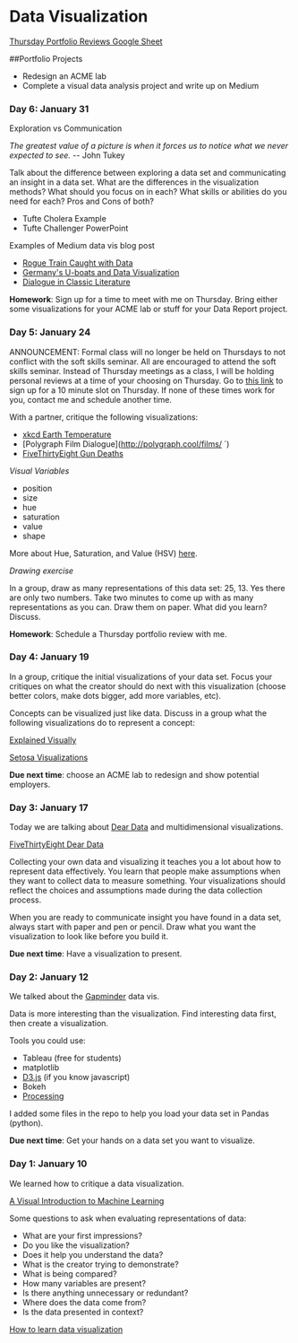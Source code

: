# Data Visualization

[Thursday Portfolio Reviews Google Sheet](https://docs.google.com/spreadsheets/d/1DSqLDCsrzKlF4G4GbHl_ICxONLsGzOTRkiB9G3NK9iI/edit?usp=sharing)

##Portfolio Projects

+ Redesign an ACME lab
+ Complete a visual data analysis project and write up on Medium

### Day 6: January 31

Exploration vs Communication

*The greatest value of a picture is when it forces us to notice what we never expected to see.* -- John Tukey

Talk about the difference between exploring a data set and communicating an insight in a data set.
What are the differences in the visualization methods? What should you focus on in each? What skills
or abilities do you need for each? Pros and Cons of both?

+ Tufte Cholera Example
+ Tufte Challenger PowerPoint

Examples of Medium data vis blog post

+ [Rogue Train Caught with Data](https://blog.data.gov.sg/how-we-caught-the-circle-line-rogue-train-with-data-79405c86ab6a#.4zgj3hs33)
+ [Germany's U-boats and Data Visualization](https://medium.com/@kadenhendron/germany-s-u-boats-data-visualization-6e018c6c174#.9u14mvypt)
+ [Dialogue in Classic Literature](https://medium.com/@thesarahkay/how-often-do-classic-characters-chat-67525d0e5008#.oyi1te6vz)

**Homework**: Sign up for a time to meet with me on Thursday. Bring either some visualizations for your ACME lab or stuff for your Data Report project.

### Day 5: January 24

ANNOUNCEMENT: Formal class will no longer be held on Thursdays to not conflict with the soft skills seminar. All are encouraged to 
attend the soft skills seminar. Instead of Thursday meetings as a class, I will be holding personal reviews at a time of your choosing 
on Thursday. Go to [this link](https://docs.google.com/spreadsheets/d/1DSqLDCsrzKlF4G4GbHl_ICxONLsGzOTRkiB9G3NK9iI/edit?usp=sharing) 
to sign up for a 10 minute slot on Thursday. If none of these times work for you, contact me and schedule another time.

With a partner, critique the following visualizations:

+ [xkcd Earth Temperature](https://xkcd.com/1732/)
+ [Polygraph Film Dialogue](http://polygraph.cool/films/    `)
+ [FiveThirtyEight Gun Deaths](https://fivethirtyeight.com/features/gun-deaths/)

*Visual Variables*

+ position
+ size
+ hue
+ saturation
+ value
+ shape

More about Hue, Saturation, and Value (HSV) [here](http://learn.leighcotnoir.com/artspeak/elements-color/hue-value-saturation/).

*Drawing exercise*

In a group, draw as many representations of this data set: 25, 13. Yes there are only two numbers. Take two minutes to
come up with as many representations as you can. Draw them on paper. What did you learn? Discuss.

**Homework**: Schedule a Thursday portfolio review with me.

### Day 4: January 19

In a group, critique the initial visualizations of your data set. Focus your critiques on what the creator should
do next with this visualization (choose better colors, make dots bigger, add more variables, etc).

Concepts can be visualized just like data. Discuss in a group what the following visualizations do to represent a concept:

[Explained Visually](http://setosa.io/ev/)

[Setosa Visualizations](http://setosa.io/#/)

**Due next time**: choose an ACME lab to redesign and show potential employers.

### Day 3: January 17

Today we are talking about [Dear Data](http://www.dear-data.com/theproject) and multidimensional visualizations.

[FiveThirtyEight Dear Data](https://fivethirtyeight.com/features/we-asked-you-to-visualize-your-podcast-listening-and-wow-did-you-deliver/)

Collecting your own data and visualizing it teaches you a lot about how to represent data effectively.
You learn that people make assumptions when they want to collect data to measure something.
Your visualizations should reflect the choices and assumptions made during the data collection process.

When you are ready to communicate insight you have found in a data set, always start with paper and pen or pencil.
Draw what you want the visualization to look like before you build it.

**Due next time**: Have a visualization to present.

### Day 2: January 12

We talked about the [Gapminder](https://www.ted.com/talks/hans_rosling_shows_the_best_stats_you_ve_ever_seen) data vis.

Data is more interesting than the visualization.
Find interesting data first, then create a visualization.

Tools you could use:

+ Tableau (free for students)
+ matplotlib
+ [D3.js](https://d3js.org/) (if you know javascript)
+ Bokeh
+ [Processing](https://processing.org/)

I added some files in the repo to help you load your data set in Pandas (python).

**Due next time**: Get your hands on a data set you want to visualize.

### Day 1: January 10

We learned how to critique a data visualization.

[A Visual Introduction to Machine Learning](http://www.r2d3.us/visual-intro-to-machine-learning-part-1/)

Some questions to ask when evaluating representations of data:

+ What are your first impressions?
+ Do you like the visualization?
+ Does it help you understand the data?
+ What is the creator trying to demonstrate?
+ What is being compared?
+ How many variables are present?
+ Is there anything unnecessary or redundant?
+ Where does the data come from?
+ Is the data presented in context?

[How to learn data visualization](http://datastori.es/episode-5-how-to-learn-data-visualization-with-andy-kirk/)
